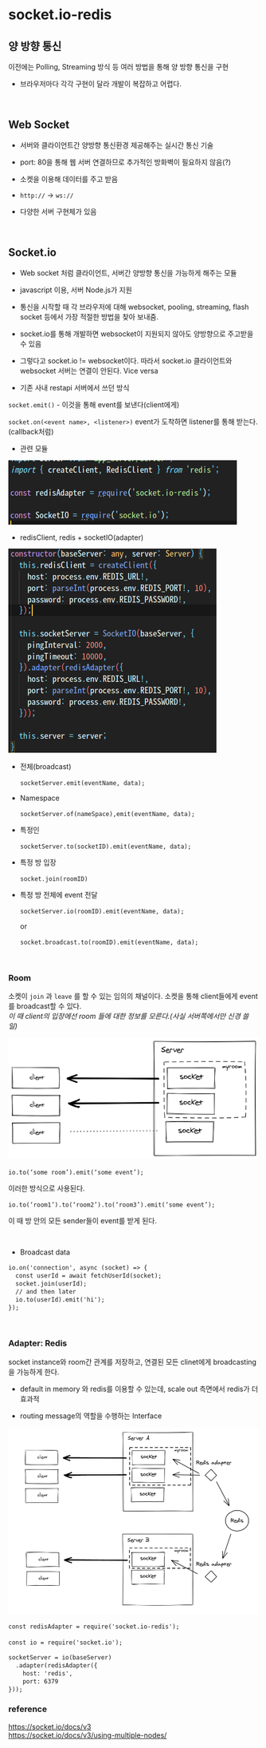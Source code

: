 
# socket.io-redis

## 양 방향 통신
이전에는 Polling, Streaming 방식 등 여러 방법을 통해 양 방향 통신을 구현
* 브라우저마다 각각 구현이 달라 개발이 복잡하고 어렵다.
<br>

## Web Socket
* 서버와 클라이언트간 양방향 통신환경 제공해주는 실시간 통신 기술 <br>

* port: 80을 통해 웹 서버 연결하므로 추가적인 방화벽이 필요하지 않음(?) <br>

* 소켓을 이용해 데이터를 주고 받음 <br>

* `http://` → `ws://` <br>

* 다양한 서버 구현체가 있음 <br>
<br>


## Socket.io

* Web socket 처럼 클라이언트, 서버간 양방향 통신을 가능하게 해주는 모듈 <br>

* javascript 이용, 서버 Node.js가 지원 <br>

* 통신을 시작할 때 각 브라우저에 대해 websocket, pooling, streaming, flash socket 등에서 가장 적절한 방법을 찾아 보내줌. <br>

* socket.io를 통해 개발하면 websocket이 지원되지 않아도 양방향으로 주고받을 수 있음 <br>

* 그렇다고 socket.io != websocket이다. 따라서 socket.io 클라이언트와 websocket 서버는 연결이 안된다. Vice versa <br>

* 기존 사내 restapi 서버에서 쓰던 방식

`socket.emit()` - 이것을 통해 event를 보낸다(client에게) <br>

 `socket.on(<event name>, <listener>)` event가 도착하면 listener를 통해 받는다.(callback처럼) <br>
 
 * 관련 모듈
 <img src = "./images/module.png">
 <br>
 
 * redisClient, redis + socketIO(adapter)
 <img src = "./images/adapter.png">

- 전체(broadcast)

    `socketServer.emit(eventName, data);`

- Namespace

    `socketServer.of(nameSpace),emit(eventName, data);`

- 특정인

    `socketServer.to(socketID).emit(eventName, data);`

- 특정 방 입장

    `socket.join(roomID)`

- 특정 방 전체에 event 전달

    `socketServer.io(roomID).emit(eventName, data);`

    or

    `socket.broadcast.to(roomID).emit(eventName, data);`


<br>

### Room

소켓이 `join` 과 `leave` 를 할 수 있는 임의의 채널이다. 소켓을 통해 client들에게 event를 broadcast할 수 있다.<br>
  *이 때 client의 입장에선 room 들에 대한 정보를 모른다.(사실 서버쪽에서만 신경 쓸 일)*
<br>

<img src = "./images/room.png">

`io.to(‘some room’).emit(‘some event’);`

이러한 방식으로 사용된다.

`io.to(‘room1’).to(‘room2’).to(‘room3’).emit(‘some event’);`

이 때 방 안의 모든 sender들이 event를 받게 된다.

<br>


* Broadcast data
```
io.on('connection', async (socket) => {
  const userId = await fetchUserId(socket);
  socket.join(userId);
  // and then later
  io.to(userId).emit('hi');
});

```
<br>

### Adapter: Redis
socket instance와 room간 관계를 저장하고, 연결된 모든 clinet에게 broadcasting을 가능하게 한다.<br>

* default in memory 와 redis를 이용할 수 있는데, scale out 측면에서 redis가 더 효과적 <br>

* routing message의 역할을 수행하는 Interface <br>

<img src = "./images/redisadapter.png">

```
const redisAdapter = require('socket.io-redis');

const io = require('socket.io');
```

```
socketServer = io(baseServer)
  .adapter(redisAdapter({
    host: 'redis',
    port: 6379
}));
```


### reference <br>
https://socket.io/docs/v3 <br>
https://socket.io/docs/v3/using-multiple-nodes/
